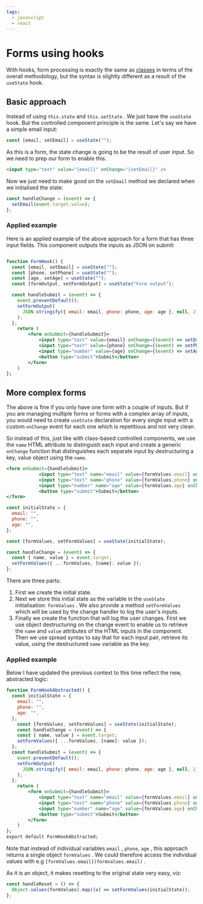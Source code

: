 ```yaml
---
tags:
  - javascript
  - react
---
```


# Forms using hooks

With hooks, form processing is exactly the same as
[classes](Forms_in_React.md) in terms of the overall
methodology, but the syntax is slightly different as a result of the `useState`
hook.

>

## Basic approach

Instead of using `this.state` and `this.setState` . We just have the `useState`
hook. But the controlled component principle is the same. Let's say we have a
simple email input:

```jsx
const [email, setEmail] = useState("");
```

As this is a form, the state change is going to be the result of user input. So
we need to prep our form to enable this.

```html
<input type="text" value="{email}" onChange="{setEmail}" />
```

Now we just need to make good on the `setEmail` method we declared when we
initialised the state:

```jsx
const handleChange = (event) => {
  setEmail(event.target.value);
};
```

### Applied example

Here is an applied example of the above approach for a form that has three input
fields. This component outputs the inputs as JSON on submit:

```jsx

function FormHook() {
  const [email, setEmail] = useState("");
  const [phone, setPhone] = useState("");
  const [age, setAge] = useState("");
  const [formOutput, setFormOutput] = useState("Form output");

  const handleSubmit = (event) => {
    event.preventDefault();
    setFormOutput(
      JSON.stringify({ email: email, phone: phone, age: age }, null, 2)
    );
  };
	return (
		<form onSubmit={handleSubmit}>
			<input type="text" value={email} onChange={(event) => setEmail(event.target.value)}>
			<input type="text" value={phone} onChange={(event) => setPhone(event.target.value)}>
			<input type="number" value={age} onChange={(event) => setAge(event.target.value)}>
			<button type="submit">Submit</button>
		</form>
	)
};
```

## More complex forms

The above is fine if you only have one form with a couple of inputs. But if you
are managing multiple forms or forms with a complex array of inputs, you would
need to create `useState` declaration for every single input with a custom
`onChange` event for each one which is repetitious and not very clean.

So instead of this, just like with class-based controlled components, we use the
`name` HTML attribute to distinguish each input and create a generic `onChange`
function that distinguishes each separate input by destructuring a key, value
object using the `name`.

```jsx
<form onSubmit={handleSubmit}>
			<input type="text" name="email" value={formValues.email} onChange={handleChange}>
			<input type="text" name="phone" value={formValues.phone} onChange={handleChange}>
			<input type="number" name="age" value={formValues.age} onChange={handleChange}>
			<button type="submit">Submit</button>
</form>
```

```jsx
const initialState = {
  email: "",
  phone: "",
  age: "",
};

const [formValues, setFormValues] = useState(initialState);

const handleChange = (event) => {
  const { name, value } = event.target;
  setFormValues({ ...formValues, [name]: value });
};
```

There are three parts:

1. First we create the initial state.
2. Next we store this initial state as the variable in the `useState`
   initialisation: `formValues` . We also provide a method `setFormValues` which
   will be used by the change handler to log the user's inputs.
3. Finally we create the function that will log the user changes. First we use
   object destructuring on the change event to enable us to retrieve the `name`
   and `value` attributes of the HTML inputs in the component. Then we use
   spread syntax to say that for each input pair, retrieve its value, using the
   destructured `name` variable as the key.

### Applied example

Below I have updated the previous context to this time reflect the new,
abstracted logic:

```jsx
function FormHookAbstracted() {
  const initialState = {
    email: "",
    phone: "",
    age: "",
  };
	const [formValues, setFormValues] = useState(initialState);
	const handleChange = (event) => {
    const { name, value } = event.target;
    setFormValues({ ...formValues, [name]: value });
  };
  const handleSubmit = (event) => {
    event.preventDefault();
    setFormOutput(
      JSON.stringify({ email: email, phone: phone, age: age }, null, 2)
    );
  };
	return (
		<form onSubmit={handleSubmit}>
			<input type="text" name="email" value={formValues.email} onChange={handleChange}>
			<input type="text" name="phone" value={formValues.phone} onChange={handleChange}>
			<input type="number" name="age" value={formValues.age} onChange={handleChange}>
			<button type="submit">Submit</button>
		</form>
	)
};
export default FormHookAbstracted;
```

Note that instead of individual variables `email` , `phone`, `age` , this
approach returns a single object `formValues` . We could therefore access the
individual values with e.g `[formValues.email](formvalues.email)` .

As it is an object, it makes resetting to the original state very easy, viz:

```jsx
const handleReset = () => {
  Object.values(formValues).map((x) => setFormValues(initialState));
};
```
